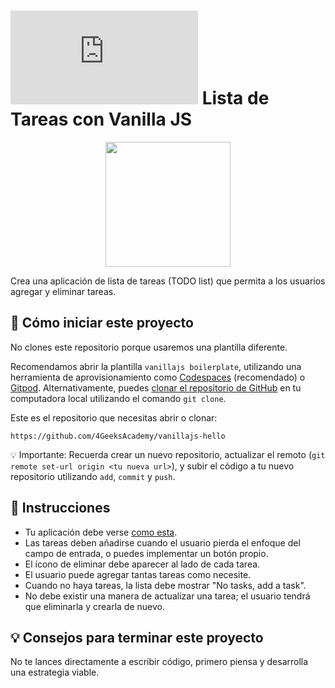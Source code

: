 <!-- hide -->  
# ![alt text](https://assets.breatheco.de/apis/img/images.php?blob&random&cat=icon&tags=breathecode,32) Lista de Tareas con Vanilla JS  
<!-- endhide -->  

<p align="center">  
  <img height="200" src="https://github.com/alesanchezr/todolist-vanilla-js/blob/master/preview.gif?raw=true" />  
</p>  

Crea una aplicación de lista de tareas (TODO list) que permita a los usuarios agregar y eliminar tareas.  

<how-to-start>  

## 🌱 Cómo iniciar este proyecto  

No clones este repositorio porque usaremos una plantilla diferente.  

Recomendamos abrir la plantilla `vanillajs boilerplate`, utilizando una herramienta de aprovisionamiento como [Codespaces](https://4geeks.com/lesson/what-is-github-codespaces) (recomendado) o [Gitpod](https://4geeks.com/lesson/how-to-use-gitpod). Alternativamente, puedes [clonar el repositorio de GitHub](https://4geeks.com/how-to/github-clone-repository) en tu computadora local utilizando el comando `git clone`.  

Este es el repositorio que necesitas abrir o clonar:  

```
https://github.com/4GeeksAcademy/vanillajs-hello  
```  

💡 Importante: Recuerda crear un nuevo repositorio, actualizar el remoto (`git remote set-url origin <tu nueva url>`), y subir el código a tu nuevo repositorio utilizando `add`, `commit` y `push`.  

</how-to-start>

## 📝 Instrucciones  

- Tu aplicación debe verse [como esta](https://github.com/alesanchezr/todolist-vanilla-js/blob/master/preview.gif?raw=true).  
- Las tareas deben añadirse cuando el usuario pierda el enfoque del campo de entrada, o puedes implementar un botón propio.  
- El ícono de eliminar debe aparecer al lado de cada tarea.  
- El usuario puede agregar tantas tareas como necesite.  
- Cuando no haya tareas, la lista debe mostrar "No tasks, add a task".  
- No debe existir una manera de actualizar una tarea; el usuario tendrá que eliminarla y crearla de nuevo.  

## 💡 Consejos para terminar este proyecto  

No te lances directamente a escribir código, primero piensa y desarrolla una estrategia viable.
